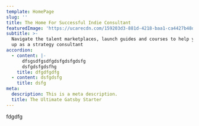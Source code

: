 ```yaml
---
template: HomePage
slug: ''
title: The Home For Successful Indie Consultant
featuredImage: 'https://ucarecdn.com/159203d3-881d-4218-baa1-ca4427b48d0d/'
subtitle: >-
  Navigate the talent marketplaces, launch guides and courses to help you level
  up as a strategy consultant
accordion:
  - content: |-
      dfsgsdfgsdfgdsfgdsfgdsfg
      dsfgdsfgdsfhg
    title: dfgdfgdfg
  - content: dsfgdsfg
    title: dsfg
meta:
  description: This is a meta description.
  title: The Ultimate Gatsby Starter
---
```

fdgdfg
